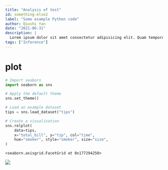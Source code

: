 ```yaml
---
title: "Analysis of test"
id: something-else2
label: "Some example Python code"
author: Qiushi Yan
date: "2021-06-31"
description: |
  Lorem ipsum dolor sit amet consectetur adipisicing elit. Quam tempore ad aut, deleniti cupiditate ullam asperiores at magni praesentium eaque.
tags: ["Inference"]
---
```


# plot

``` python
# Import seaborn
import seaborn as sns

# Apply the default theme
sns.set_theme()

# Load an example dataset
tips = sns.load_dataset("tips")

# Create a visualization
sns.relplot(
    data=tips,
    x="total_bill", y="tip", col="time",
    hue="smoker", style="smoker", size="size",
)
```

    <seaborn.axisgrid.FacetGrid at 0x177294250>

![](/analysis/test_files/figure-commonmark/cell-2-output-2.png)
